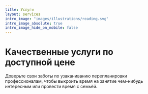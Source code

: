 ```yaml
---
title: Услуги
layout: services
intro_image: "images/illustrations/reading.svg"
intro_image_absolute: true
intro_image_hide_on_mobile: false
---
```


# Качественные услуги по доступной цене

Доверьте свои заботы по узаканиванию перепланировки профессионалам, чтобы выкроить время на занятие чем-нибудь интересным или провести время с семьёй.
